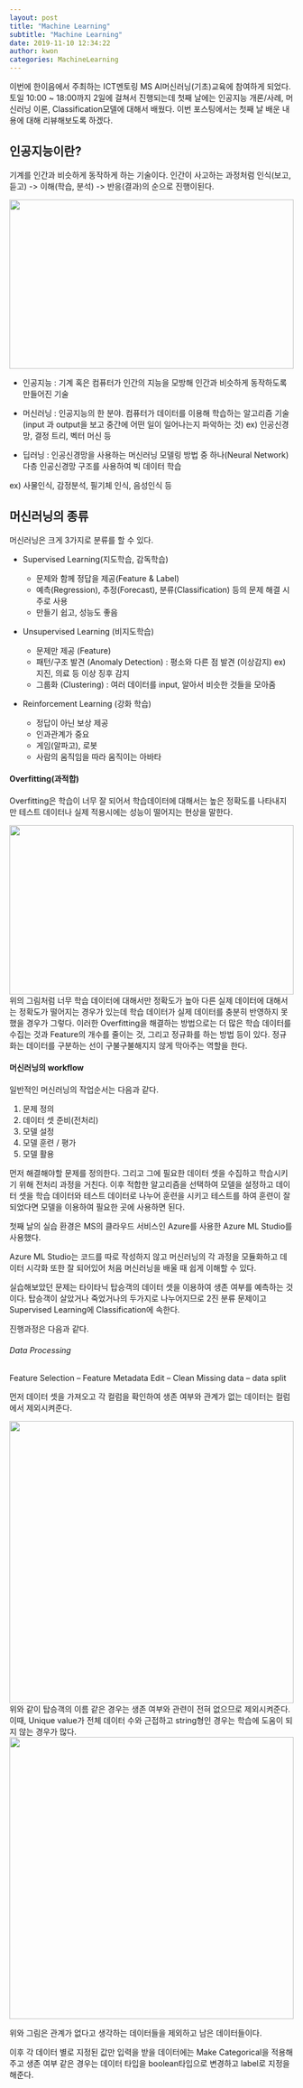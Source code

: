 ```yaml
---
layout: post
title: "Machine Learning"
subtitle: "Machine Learning"
date: 2019-11-10 12:34:22
author: kwon
categories: MachineLearning
---
```

이번에 한이음에서 주최하는 ICT멘토링 MS AI머신러닝(기초)교육에 참여하게 되었다. 토일 10:00 ~ 18:00까지 2일에 걸쳐서 진행되는데 첫째 날에는 인공지능 개론/사례, 머신러닝 이론, Classification모델에 대해서 배웠다. 이번 포스팅에서는 첫째 날 배운 내용에 대해 리뷰해보도록 하겠다.


## 인공지능이란?
기계를 인간과 비슷하게 동작하게 하는 기술이다. 인간이 사고하는 과정처럼 인식(보고, 듣고) -> 이해(학습, 분석) -> 반응(결과)의 순으로 진행이된다.

<div style="width: 100%; height: 300px;">
    <img src="https://kyu9341.github.io/assets/ai1.png" style="width: 100%
    ; height: 300px;">
</div>

- 인공지능 : 기계 혹은 컴퓨터가 인간의 지능을 모방해 인간과 비슷하게 동작하도록 만들어진 기술

- 머신러닝 : 인공지능의 한 분야. 컴퓨터가 데이터를 이용해 학습하는 알고리즘 기술(input 과 output을 보고 중간에 어떤 일이 일어나는지 파악하는 것)
ex) 인공신경망, 결정 트리, 벡터 머신 등

- 딥러닝 : 인공신경망을 사용하는 머신러닝 모델링 방법 중 하나(Neural Network)
다층 인공신경망 구조를 사용하여 빅 데이터 학습

ex) 사물인식, 감정분석, 필기체 인식, 음성인식 등

## 머신러닝의 종류
머신러닝은 크게 3가지로 분류를 할 수 있다.
* Supervised Learning(지도학습, 감독학습)
  - 문제와 함께 정답을 제공(Feature & Label)
  - 예측(Regression), 추정(Forecast), 분류(Classification) 등의 문제 해결 시 주로 사용
  - 만들기 쉽고, 성능도 좋음

* Unsupervised Learning (비지도학습)
  -	문제만 제공 (Feature)
  -	패턴/구조 발견 (Anomaly Detection) : 평소와 다른 점 발견 (이상감지) ex) 지진, 의료 등 이상 징후 감지
  -	그룹화 (Clustering) : 여러 데이터를 input, 알아서 비슷한 것들을 모아줌
* Reinforcement Learning (강화 학습)
  -	정답이 아닌 보상 제공
  -	인과관계가 중요
  -	게임(알파고), 로봇
  -	사람의 움직임을 따라 움직이는 아바타


#### Overfitting(과적합)
Overfitting은 학습이 너무 잘 되어서 학습데이터에 대해서는 높은 정확도를 나타내지만 테스트 데이터나 실제 적용시에는 성능이 떨어지는 현상을 말한다.
<div style="width: 100%; height: 300px;">
    <img src="https://kyu9341.github.io/assets/ai2.png" style="width: 100%
    ; height: 300px;">
</div>
위의 그림처럼 너무 학습 데이터에 대해서만 정확도가 높아 다른 실제 데이터에 대해서는 정확도가 떨어지는 경우가 있는데 학습 데이터가 실제 데이터를 충분히 반영하지 못했을 경우가 그렇다. 이러한 Overfitting을 해결하는 방법으로는 더 많은 학습 데이터를 수집는 것과 Feature의 개수를 줄이는 것, 그리고 정규화를 하는 방법 등이 있다. 정규화는 데이터를 구분하는 선이 구불구불해지지 않게 막아주는 역할을 한다.

#### 머신러닝의 workflow
일반적인 머신러닝의 작업순서는 다음과 같다.
1. 문제 정의
2. 데이터 셋 준비(전처리)
3. 모델 설정
4. 모델 훈련 / 평가
5. 모델 활용

먼저 해결해야할 문제를 정의한다. 그리고 그에 필요한 데이터 셋을 수집하고 학습시키기 위해 전처리 과정을 거친다. 이후 적합한 알고리즘을 선택하여 모델을 설정하고 데이터 셋을 학습 데이터와 테스트 데이터로 나누어 훈련을 시키고 테스트를 하여 훈련이 잘 되었다면 모델을 이용하여 필요한 곳에 사용하면 된다.








첫째 날의 실습 환경은 MS의 클라우드 서비스인 Azure를 사용한 Azure ML Studio를 사용했다.

Azure ML Studio는 코드를 따로 작성하지 않고 머신러닝의 각 과정을 모듈화하고 데이터 시각화 또한 잘 되어있어 처음 머신러닝을 배울 때 쉽게 이해할 수 있다.

실습해보았던 문제는 타이타닉 탑승객의 데이터 셋을 이용하여 생존 여부를 예측하는 것이다. 탑승객이 살았거나 죽었거나의 두가지로 나누어지므로 2진 분류 문제이고 Supervised Learning에 Classification에 속한다.

진행과정은 다음과 같다.

###### Data Processing

Feature Selection – Feature Metadata Edit – Clean Missing data – data split

먼저 데이터 셋을 가져오고 각 컬럼을 확인하여 생존 여부와 관계가 없는 데이터는 컬럼에서 제외시켜준다.

<div style="width: 100%; height: 500px;">
    <img src="https://kyu9341.github.io/assets/machine3.png" style="width: 100%
    ; height: 500px;">
</div>
위와 같이 탑승객의 이름 같은 경우는 생존 여부와 관련이 전혀 없으므로 제외시켜준다. 이때, Unique value가 전체 데이터 수와 근접하고 string형인 경우는 학습에 도움이 되지 않는 경우가 많다.


<div style="width: 100%; height: 500px;">
    <img src="https://kyu9341.github.io/assets/machine2.png" style="width: 100%
    ; height: 500px;">
</div>

위와 그림은 관계가 없다고 생각하는 데이터들을 제외하고 남은 데이터들이다.

이후 각 데이터 별로 지정된 값만 입력을 받을 데이터에는 Make Categorical을 적용해주고 생존 여부 같은 경우는 데이터 타입을 boolean타입으로 변경하고 label로 지정을 해준다.
